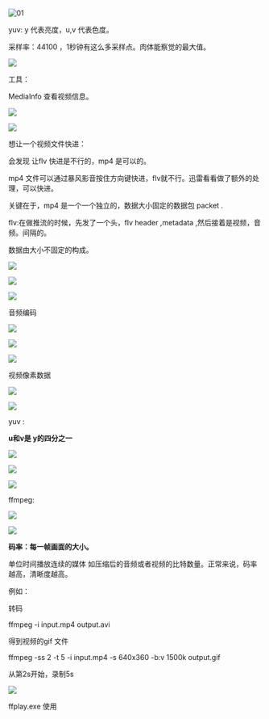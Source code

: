 ![]()

![01](01.png)







yuv: y 代表亮度，u,v 代表色度。



采样率：44100 ，1秒钟有这么多采样点。肉体能察觉的最大值。

![](02.png)



工具：

 MediaInfo 查看视频信息。

![](03.png)



![](04.png)

 想让一个视频文件快进：

会发现 让flv 快进是不行的，mp4 是可以的。

mp4 文件可以通过暴风影音按住方向键快进，flv就不行。迅雷看看做了额外的处理，可以快进。

关键在于，mp4 是一个一个独立的，数据大小固定的数据包 packet .

flv:在做推流的时候，先发了一个头，flv header ,metadata ,然后接着是视频，音频。间隔的。

数据由大小不固定的构成。





![](05.png)





![](06.png)



![](07.png)

音频编码



![](08.png)

![](09.png)

![](10.png)

视频像素数据



![](11.png)



![](12.png)





 yuv :

 **u和v是 y的四分之一**



![](13.png)



![](14.png)





![](15.png)



ffmpeg:

![](16.png)



![](17.png)



**码率：每一帧画面的大小。** 

单位时间播放连续的媒体 如压缩后的音频或者视频的比特数量。正常来说，码率越高，清晰度越高。

例如：

转码

ffmpeg -i input.mp4 output.avi

得到视频的gif 文件

ffmpeg -ss 2 -t 5 -i input.mp4 -s 640x360 -b:v 1500k output.gif

从第2s开始，录制5s

![](18.png)

ffplay.exe 使用

